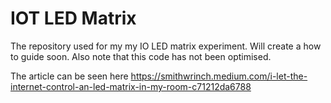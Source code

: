 # IOT LED Matrix
The repository used for my my IO LED matrix experiment. Will create a how to guide soon. Also note that this code has not been optimised. 

The article can be seen here https://smithwrinch.medium.com/i-let-the-internet-control-an-led-matrix-in-my-room-c71212da6788

